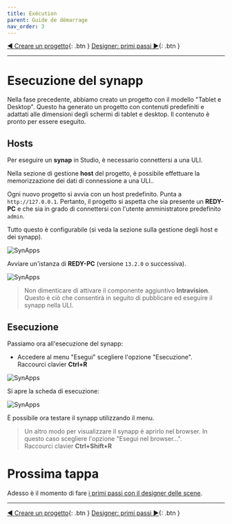 ```yaml
---
title: Exécution
parent: Guide de démarrage
nav_order: 3
---
```


[◀ Creare un progetto](./first-project){: .btn } [Designer: primi passi ▶](./designer-first-step){: .btn }

--------------

# Esecuzione del synapp

Nella fase precedente, abbiamo creato un progetto con il modello "Tablet e Desktop". Questo ha generato un progetto con contenuti predefiniti e adattati alle dimensioni degli schermi di tablet e desktop.
Il contenuto è pronto per essere eseguito.

## Hosts

Per eseguire un **synap** in Studio, è necessario connettersi a una ULI.

Nella sezione di gestione **host** del progetto, è possibile effettuare la memorizzazione dei dati di connessione a una ULI..

Ogni nuovo progetto si avvia con un host predefinito. Punta a `http://127.0.0.1`. Pertanto, il progetto si aspetta che sia presente un **REDY-PC** e che sia in grado di connettersi con l'utente amministratore predefinito `admin`.

Tutto questo è configurabile (si veda la sezione sulla gestione degli host e dei synapp).

![SynApps](../assets/quick-start/synapp-run/01.png)

Avviare un'istanza di **REDY-PC** (versione `13.2.0` o successiva).

![SynApps](../assets/quick-start/synapp-run/02.png)

> Non dimenticare di attivare il componente aggiuntivo **Intravision**. Questo è ciò che consentirà in seguito di pubblicare ed eseguire il synapp nella ULI.

## Esecuzione

Passiamo ora all'esecuzione del synapp:
 - Accedere al menu "Esegui" scegliere l'opzione "Esecuzione". <br>Raccourci clavier **Ctrl+R**

![SynApps](../assets/quick-start/synapp-run/03.png)

Si apre la scheda di esecuzione:

![SynApps](../assets/quick-start/synapp-run/04.png)

È possibile ora testare il synapp utilizzando il menu.

> Un altro modo per visualizzare il synapp è aprirlo nel browser.
In questo caso scegliere l'opzione "Esegui nel browser...". <br>Raccourci clavier **Ctrl+Shift+R**

# Prossima tappa
Adesso è il momento di fare [i primi passi con il designer delle scene](./designer-first-step.md).

-----------------

[◀ Creare un progetto](./first-project){: .btn } [Designer: primi passi ▶](./designer-first-step){: .btn }
